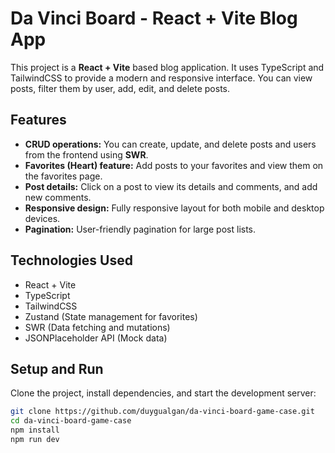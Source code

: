 # Da Vinci Board - React + Vite Blog App

This project is a **React + Vite** based blog application. It uses TypeScript and TailwindCSS to provide a modern and responsive interface. You can view posts, filter them by user, add, edit, and delete posts.

## Features

- **CRUD operations:** You can create, update, and delete posts and users from the frontend using **SWR**.
- **Favorites (Heart) feature:** Add posts to your favorites and view them on the favorites page.
- **Post details:** Click on a post to view its details and comments, and add new comments.
- **Responsive design:** Fully responsive layout for both mobile and desktop devices.
- **Pagination:** User-friendly pagination for large post lists.

## Technologies Used

- React + Vite
- TypeScript
- TailwindCSS
- Zustand (State management for favorites)
- SWR (Data fetching and mutations)
- JSONPlaceholder API (Mock data)

## Setup and Run

Clone the project, install dependencies, and start the development server:

```bash
git clone https://github.com/duygualgan/da-vinci-board-game-case.git
cd da-vinci-board-game-case
npm install
npm run dev
```
